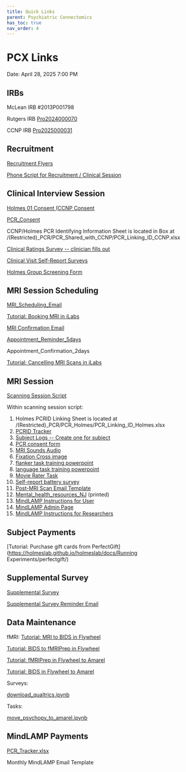 ```yaml
---
title: Quick Links
parent: Psychiatric Connectomics
has_toc: true
nav_order: 4
---
```


# PCX Links

Date: April 28, 2025 7:00 PM

## IRBs

McLean IRB #2013P001798

Rutgers IRB [Pro2024000070](https://eirb.rutgers.edu/eIRB/sd/Rooms/DisplayPages/LayoutInitial?Container=com.webridge.entity.Entity[OID[EADDAF86AE3411EE3E910AED9E565000]])

CCNP IRB [Pro2025000031](https://eirb.rutgers.edu/eIRB/sd/Rooms/DisplayPages/LayoutInitial?Container=com.webridge.entity.Entity[OID[61C2F922CC7511EF4B910AED9E565000]])

## Recruitment
[Recruitment Flyers](https://rutgers.box.com/s/c6v6x63oa6az0bcjvkau879zql6klwtf)

[Phone Script for Recruitment / Clinical Session](https://rutgers.box.com/s/2iw6nibdjy8ex6zns8ne063nwd3hub9k)

## Clinical Interview Session

[Holmes 01 Consent (CCNP Consent](https://rutgers.ca1.qualtrics.com/jfe/form/SV_byE8zSL9wiv3PLM)

[PCR_Consent](https://rutgers.ca1.qualtrics.com/jfe/form/SV_8vK8CJMuW2iNcmG)

CCNP/Holmes PCR Identifying Information Sheet is located in Box at /(Restricted)_PCR/PCR_Shared_with_CCNP/PCR_Linking_ID_CCNP.xlsx

[Clinical Ratings Survey -- clinician fills out](https://rutgers.ca1.qualtrics.com/jfe/form/SV_6tBSwRN0CukilQG)

[Clinical Visit Self-Report Surveys](https://rutgers.ca1.qualtrics.com/jfe/form/SV_78QRYTSOnegCSjQ)

[Holmes Group Screening Form](https://rutgers.ca1.qualtrics.com/jfe/form/SV_6M462seOVvuYD5k)

## MRI Session Scheduling

[MRI_Scheduling_Email](https://rutgers.box.com/s/nl34g17f6kjcor4c0jtfdn1k1re3bva7) 

[Tutorial: Booking MRI in iLabs](https://www.notion.so/Scheduling-MRI-Scans-at-CAHBIR-173cf00eb9368082b3c1ec7c9d39c66e?pvs=21)

[MRI Confirmation Email](https://rutgers.box.com/s/a5a3k8n5tdu0az3nerfzi3n4j3igtbf5)

[Appointment_Reminder_5days](https://rutgers.box.com/s/a5a3k8n5tdu0az3nerfzi3n4j3igtbf5)

Appointment_Confirmation_2days

[Tutorial: Cancelling MRI Scans in iLabs](https://www.notion.so/Scheduling-MRI-Scans-at-CAHBIR-173cf00eb9368082b3c1ec7c9d39c66e?pvs=21)

## MRI Session

[Scanning Session Script](https://www.notion.so/Scanning-Session-Script-Rutgers-1a7cf00eb9368039b2e1fdbb181e277b?pvs=21)

Within scanning session script:

1. Holmes PCRID Linking Sheet is located at /(Restricted)_PCR/PCR_Holmes/PCR_Linking_ID_Holmes.xlsx
2. [PCRID Tracker](https://rutgers.box.com/s/8e77ri389fomlppgnn73gwiaaox3beal) 
3.  [Subject Logs -- Create one for subject](https://rutgers.box.com/s/86lbddpb6fk0uh7vumr43tlu8wggsc42)
4. [PCR consent form](https://rutgers.ca1.qualtrics.com/jfe/form/SV_1GQDBN2Y4DHxSse)
5. [MRI Sounds Audio](https://rutgers.box.com/s/hm6yyhqclbyngto8zhvno5hk9ibmusgo)
6. [Fixation Cross image](https://rutgers.box.com/s/bq3vkqlc7ff1iv3psm0eifldz8hcitet)
7. [flanker task training powerpoint](https://rutgers.box.com/s/fxwl23n2mdwpp7l784946we6cmu7po1x)
8. [language task training powerpoint](https://rutgers.box.com/s/fmifnrlyfphs74nlsc2hdf6gdpmb3e32)
9. [Movie Rater Task](https://rutgers.box.com/s/qs9x036pbjeoaaftg795i6zp7kwf73uk) 
10. [Self-report battery survey](https://rutgers.ca1.qualtrics.com/jfe/form/SV_0UqGfGjgsl2nklU)
11. [Post-MRI Scan Email Template](https://rutgers.box.com/s/5y7wsd6m2ch9stcpwoq2yupgwuy02jzh)
12. [Mental_health_resources_NJ](https://rutgers.box.com/s/wdzm85lp57errgwe3msyy8jelainem8s) (printed)
13. [MindLAMP Instructions for User](https://rutgers.box.com/s/02c2rqj7gym6vfkzhxrca3i15be8gbbh)
14. [MindLAMP Admin Page](https://dashboard.lamp.digital/#/)
15. [MindLAMP Instructions for Researchers](https://rutgers.box.com/s/02c2rqj7gym6vfkzhxrca3i15be8gbbh)

## Subject Payments

[Tutorial: Purchase gift cards from PerfectGift](https://holmeslab.github.io/holmeslab/docs/Running Experiments/perfectgift/)

## Supplemental Survey

[Supplemental Survey](https://rutgers.ca1.qualtrics.com/jfe/form/SV_08nF8tsZ4NU0rWe)

[Supplemental Survey Reminder Email](https://rutgers.box.com/s/30wdozbmtsyfob49s57938ctq5etsf47)

## Data Maintenance

fMRI:
[Tutorial: MRI to BIDS in Flywheel](https://www.notion.so/Flywheel-Tutorial-MBME-Scans-134cf00eb936804ca6a0d364fcfd7266?pvs=21) 

[Tutorial: BIDS to fMRIPrep in Flywheel](https://www.notion.so/Flywheel-Tutorial-MBME-Scans-134cf00eb936804ca6a0d364fcfd7266?pvs=21)

[Tutorial: fMRIPrep in Flywheel to Amarel](https://www.notion.so/Flywheel-Tutorial-MBME-Scans-134cf00eb936804ca6a0d364fcfd7266?pvs=21) 

[Tutorial: BIDS in Flywheel to Amarel](https://www.notion.so/Flywheel-Tutorial-MBME-Scans-134cf00eb936804ca6a0d364fcfd7266?pvs=21) 

Surveys:

[download_qualtrics.ipynb](https://rutgers.box.com/s/gbyxw8so3ygo9hb3lzd19sc1ermga4vo)

Tasks:

[move_psychopy_to_amarel.ipynb](https://rutgers.box.com/s/2ko0vive5aegeplaqabd8go4ug0e0g6h)

## MindLAMP Payments

[PCR_Tracker.xlsx](https://rutgers.box.com/s/i5jaa225v6fz6czlj1bbakar79xtrvng) 

Monthly MindLAMP Email Template